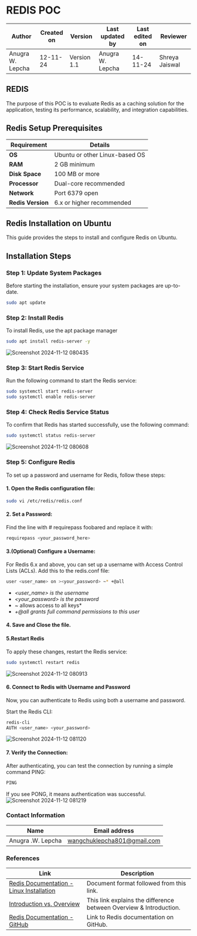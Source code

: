 # REDIS POC

| **Author**            | **Created on** | **Version** | **Last updated by**       | **Last edited on** | **Reviewer**      |
|-----------------------|----------------|-------------|----------------------------|---------------------|-------------------|
| Anugra W. Lepcha      | 12-11-24       | Version 1.1  | Anugra W. Lepcha           | 14-11-24           | Shreya Jaiswal    |

## REDIS

The purpose of this POC is to evaluate Redis as a caching solution for the application, testing its performance, scalability, and integration capabilities.

## Redis Setup Prerequisites

| **Requirement**        | **Details**                  |
|------------------------|------------------------------|
| **OS**                 | Ubuntu or other Linux-based OS |
| **RAM**                | 2 GB minimum                 |
| **Disk Space**         | 100 MB or more               |
| **Processor**          | Dual-core recommended        |
| **Network**            | Port 6379 open               |
| **Redis Version**      | 6.x or higher recommended    |

## Redis Installation on Ubuntu

This guide provides the steps to install and configure Redis on Ubuntu.

## Installation Steps

### Step 1: Update System Packages

Before starting the installation, ensure your system packages are up-to-date.

``` bash
sudo apt update
```
### Step 2: Install Redis

To install Redis, use the apt package manager

``` bash
sudo apt install redis-server -y
```
![Screenshot 2024-11-12 080435](https://github.com/user-attachments/assets/1ce009f1-9dd8-4485-a6f9-3c3b5690ec03)
### Step 3: Start Redis Service
Run the following command to start the Redis service:

``` bash
sudo systemctl start redis-server
sudo systemctl enable redis-server
```
### Step 4: Check Redis Service Status
To confirm that Redis has started successfully, use the following command:

``` bash
sudo systemctl status redis-server
```
![Screenshot 2024-11-12 080608](https://github.com/user-attachments/assets/f60de14b-ed45-429f-8920-4a29499bc762)

### Step 5: Configure Redis
To set up a password and username for Redis, follow these steps:
#### 1. Open the Redis configuration file:

``` bash
sudo vi /etc/redis/redis.conf
```
#### 2. Set a Password:
Find the line with # requirepass foobared and replace it with:

``` bash
requirepass <your_password_here>
```

#### 3.(Optional) Configure a Username:
For Redis 6.x and above, you can set up a username with Access Control Lists (ACLs). Add this to the redis.conf file:

``` bash
user <user_name> on ><your_password> ~* +@all
```
- *<user_name> is the username* 
- *<your_password> is the password*
- *~* allows access to all keys*
- *+@all grants full command permissions to this user*

#### 4. Save and Close the file.

 #### 5.Restart Redis
To apply these changes, restart the Redis service:

``` bash
sudo systemctl restart redis
```
![Screenshot 2024-11-12 080913](https://github.com/user-attachments/assets/cce53771-a6c1-4193-aac0-03998530c667)
#### 6. Connect to Redis with Username and Password
Now, you can authenticate to Redis using both a username and password.

Start the Redis CLI:

``` bash
redis-cli
AUTH <user_name> <your_password>
```
![Screenshot 2024-11-12 081120](https://github.com/user-attachments/assets/ca0051b9-9155-464f-b0f9-be1a3b85af45)

#### 7. Verify the Connection: 
After authenticating, you can test the connection by running a simple command PING:

``` bash
PING
```
If you see PONG, it means authentication was successful.
![Screenshot 2024-11-12 081219](https://github.com/user-attachments/assets/3db3b154-edbb-46bd-b569-98bfeb6af5c0)

### Contact Information

| **Name** | **Email address**            |
|----------|-------------------------------|
| Anugra .W. Lepcha    |  wangchuklepcha801@gmail.com           |

 
### References

| Link                                                                                                           | Description                                               |
|---------------------------------------------------------------------------------------------------------------|-----------------------------------------------------------|
| [Redis Documentation - Linux Installation](https://redis.io/docs/latest/operate/oss_and_stack/install/install-redis/) | Document format followed from this link.                 |
| [Introduction vs. Overview](https://backendless.com/redis-what-it-is-what-it-does-and-why-you-should-care/) | This link explains the difference between Overview & Introduction. |
| [Redis Documentation - GitHub](https://github.com/avengers-p11/Documentation/tree/main/OT%20MS%20Understanding/Redis/Redis%20Documentation) | Link to Redis documentation on GitHub.                    |

